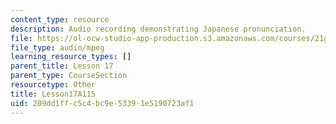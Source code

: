 ```yaml
---
content_type: resource
description: Audio recording demonstrating Japanese pronunciation.
file: https://ol-ocw-studio-app-production.s3.amazonaws.com/courses/21g-504-japanese-iv-spring-2009/209dd1ffc5c4bc9e53391e5190723af1_Lesson17A115.mp3
file_type: audio/mpeg
learning_resource_types: []
parent_title: Lesson 17
parent_type: CourseSection
resourcetype: Other
title: Lesson17A115
uid: 209dd1ff-c5c4-bc9e-5339-1e5190723af1
---
```


